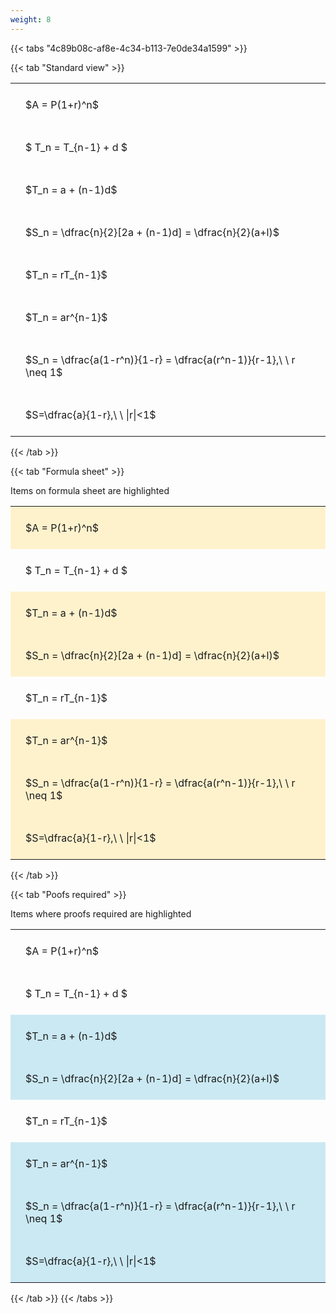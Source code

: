 ```yaml
---
weight: 8
---
```


{{< tabs "4c89b08c-af8e-4c34-b113-7e0de34a1599" >}}

{{< tab "Standard view" >}}

<style type="text/css">
#T_f5c1d th.col_heading {
  text-align: left;
  font-size: 1em;
}
#T_f5c1d td {
  text-align: left;
  font-size: 1em;
  padding: 1.5em;
}
</style>
<table id="T_f5c1d">
  <thead>
  </thead>
  <tbody>
    <tr>
      <td id="T_f5c1d_row0_col0" class="data row0 col0" >$A = P(1+r)^n$</td>
    </tr>
    <tr>
      <td id="T_f5c1d_row1_col0" class="data row1 col0" >$ T_n = T_{n-1} + d $</td>
    </tr>
    <tr>
      <td id="T_f5c1d_row2_col0" class="data row2 col0" >$T_n = a + (n-1)d$</td>
    </tr>
    <tr>
      <td id="T_f5c1d_row3_col0" class="data row3 col0" >$S_n = \dfrac{n}{2}[2a + (n-1)d] = \dfrac{n}{2}(a+l)$</td>
    </tr>
    <tr>
      <td id="T_f5c1d_row4_col0" class="data row4 col0" >$T_n = rT_{n-1}$</td>
    </tr>
    <tr>
      <td id="T_f5c1d_row5_col0" class="data row5 col0" >$T_n = ar^{n-1}$</td>
    </tr>
    <tr>
      <td id="T_f5c1d_row6_col0" class="data row6 col0" >$S_n = \dfrac{a(1-r^n)}{1-r} = \dfrac{a(r^n-1)}{r-1},\ \  r \neq 1$</td>
    </tr>
    <tr>
      <td id="T_f5c1d_row7_col0" class="data row7 col0" >$S=\dfrac{a}{1-r},\ \ |r|<1$</td>
    </tr>
  </tbody>
</table>
{{< /tab >}}

{{< tab "Formula sheet" >}}

Items on formula sheet are highlighted 
<br>
<style type="text/css">
#T_9a1d2 th.col_heading {
  text-align: left;
  font-size: 1em;
}
#T_9a1d2 td {
  text-align: left;
  font-size: 1em;
  padding: 1.5em;
}
#T_9a1d2_row0_col0, #T_9a1d2_row2_col0, #T_9a1d2_row3_col0, #T_9a1d2_row5_col0, #T_9a1d2_row6_col0, #T_9a1d2_row7_col0 {
  background-color: rgba(255,194,10, 0.2);
}
#T_9a1d2_row1_col0, #T_9a1d2_row4_col0 {
  background-color: rgba(0,0,0,0);
}
</style>
<table id="T_9a1d2">
  <thead>
  </thead>
  <tbody>
    <tr>
      <td id="T_9a1d2_row0_col0" class="data row0 col0" >$A = P(1+r)^n$</td>
    </tr>
    <tr>
      <td id="T_9a1d2_row1_col0" class="data row1 col0" >$ T_n = T_{n-1} + d $</td>
    </tr>
    <tr>
      <td id="T_9a1d2_row2_col0" class="data row2 col0" >$T_n = a + (n-1)d$</td>
    </tr>
    <tr>
      <td id="T_9a1d2_row3_col0" class="data row3 col0" >$S_n = \dfrac{n}{2}[2a + (n-1)d] = \dfrac{n}{2}(a+l)$</td>
    </tr>
    <tr>
      <td id="T_9a1d2_row4_col0" class="data row4 col0" >$T_n = rT_{n-1}$</td>
    </tr>
    <tr>
      <td id="T_9a1d2_row5_col0" class="data row5 col0" >$T_n = ar^{n-1}$</td>
    </tr>
    <tr>
      <td id="T_9a1d2_row6_col0" class="data row6 col0" >$S_n = \dfrac{a(1-r^n)}{1-r} = \dfrac{a(r^n-1)}{r-1},\ \  r \neq 1$</td>
    </tr>
    <tr>
      <td id="T_9a1d2_row7_col0" class="data row7 col0" >$S=\dfrac{a}{1-r},\ \ |r|<1$</td>
    </tr>
  </tbody>
</table>
{{< /tab >}}

{{< tab "Poofs required" >}}

Items where proofs required are highlighted 
<br>
<style type="text/css">
#T_1b171 th.col_heading {
  text-align: left;
  font-size: 1em;
}
#T_1b171 td {
  text-align: left;
  font-size: 1em;
  padding: 1.5em;
}
#T_1b171_row0_col0, #T_1b171_row1_col0, #T_1b171_row4_col0 {
  background-color: rgba(0,0,0,0);
}
#T_1b171_row2_col0, #T_1b171_row3_col0, #T_1b171_row5_col0, #T_1b171_row6_col0, #T_1b171_row7_col0 {
  background-color: rgba(0,150,200, 0.2);
}
</style>
<table id="T_1b171">
  <thead>
  </thead>
  <tbody>
    <tr>
      <td id="T_1b171_row0_col0" class="data row0 col0" >$A = P(1+r)^n$</td>
    </tr>
    <tr>
      <td id="T_1b171_row1_col0" class="data row1 col0" >$ T_n = T_{n-1} + d $</td>
    </tr>
    <tr>
      <td id="T_1b171_row2_col0" class="data row2 col0" >$T_n = a + (n-1)d$</td>
    </tr>
    <tr>
      <td id="T_1b171_row3_col0" class="data row3 col0" >$S_n = \dfrac{n}{2}[2a + (n-1)d] = \dfrac{n}{2}(a+l)$</td>
    </tr>
    <tr>
      <td id="T_1b171_row4_col0" class="data row4 col0" >$T_n = rT_{n-1}$</td>
    </tr>
    <tr>
      <td id="T_1b171_row5_col0" class="data row5 col0" >$T_n = ar^{n-1}$</td>
    </tr>
    <tr>
      <td id="T_1b171_row6_col0" class="data row6 col0" >$S_n = \dfrac{a(1-r^n)}{1-r} = \dfrac{a(r^n-1)}{r-1},\ \  r \neq 1$</td>
    </tr>
    <tr>
      <td id="T_1b171_row7_col0" class="data row7 col0" >$S=\dfrac{a}{1-r},\ \ |r|<1$</td>
    </tr>
  </tbody>
</table>
{{< /tab >}}
{{< /tabs >}}